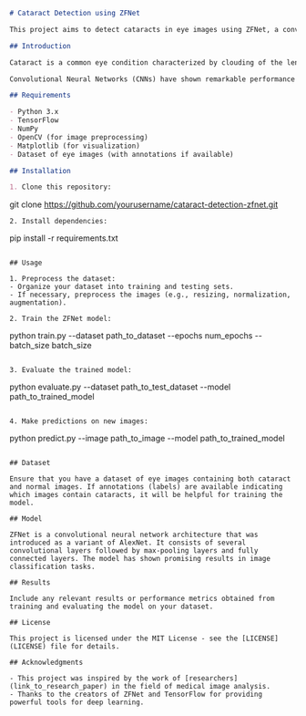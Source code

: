 ```markdown
# Cataract Detection using ZFNet

This project aims to detect cataracts in eye images using ZFNet, a convolutional neural network architecture, implemented in Python with the TensorFlow framework.

## Introduction

Cataract is a common eye condition characterized by clouding of the lens, which leads to impaired vision and can eventually cause blindness if left untreated. Early detection of cataracts is crucial for timely treatment and prevention of vision loss.

Convolutional Neural Networks (CNNs) have shown remarkable performance in various image recognition tasks, including medical image analysis. ZFNet, a variant of CNN, has been successfully used in image classification tasks and can be adapted for cataract detection.

## Requirements

- Python 3.x
- TensorFlow
- NumPy
- OpenCV (for image preprocessing)
- Matplotlib (for visualization)
- Dataset of eye images (with annotations if available)

## Installation

1. Clone this repository:
   ```
   git clone https://github.com/yourusername/cataract-detection-zfnet.git
   ```
2. Install dependencies:
   ```
   pip install -r requirements.txt
   ```

## Usage

1. Preprocess the dataset:
   - Organize your dataset into training and testing sets.
   - If necessary, preprocess the images (e.g., resizing, normalization, augmentation).
   
2. Train the ZFNet model:
   ```
   python train.py --dataset path_to_dataset --epochs num_epochs --batch_size batch_size
   ```

3. Evaluate the trained model:
   ```
   python evaluate.py --dataset path_to_test_dataset --model path_to_trained_model
   ```

4. Make predictions on new images:
   ```
   python predict.py --image path_to_image --model path_to_trained_model
   ```

## Dataset

Ensure that you have a dataset of eye images containing both cataract and normal images. If annotations (labels) are available indicating which images contain cataracts, it will be helpful for training the model.

## Model

ZFNet is a convolutional neural network architecture that was introduced as a variant of AlexNet. It consists of several convolutional layers followed by max-pooling layers and fully connected layers. The model has shown promising results in image classification tasks.

## Results

Include any relevant results or performance metrics obtained from training and evaluating the model on your dataset.

## License

This project is licensed under the MIT License - see the [LICENSE](LICENSE) file for details.

## Acknowledgments

- This project was inspired by the work of [researchers](link_to_research_paper) in the field of medical image analysis.
- Thanks to the creators of ZFNet and TensorFlow for providing powerful tools for deep learning.
```  
